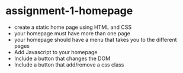 # assignment-1-homepage

- create a static home page using HTML and CSS
- your homepage must have more than one page
- your homepage should have a menu that takes you to the different pages
- Add Javascript to your homepage
- Include a button that changes the DOM
- Include a button that add/remove a css class
